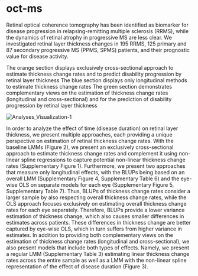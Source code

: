 # oct-ms

Retinal optical coherence tomography has been identified as biomarker for disease progression in relapsing-remitting multiple sclerosis (RRMS), while the dynamics of retinal atrophy in progressive MS are less clear. We investigated retinal layer thickness changes in 195 RRMS, 125 primary and 87 secondary progressive MS (PPMS, SPMS) patients, and their prognostic value for disease activity.

The orange section displays exclusively cross-sectional approach to estimate thickness change rates and to predict disability progression by retinal layer thickness
The blue section displays only longitudinal methods to estimate thickness change rates
The green section demonstrates complementary views on the estimation of thickness change rates (longitudinal and cross-sectional) and for the prediction of disability progression by retinal layer thickness

![Analyses_Visualization-1](https://github.com/AlexHartmann00/oct-ms/assets/87905364/c4220025-5a26-4984-b0db-64198166546d)

In order to analyze the effect of time (disease duration) on retinal layer thickness, we present multiple approaches, each providing a unique perspective on estimation of retinal thickness change rates. With the baseline LMMs (Figure 2), we present an exclusively cross-sectional approach to estimate thickness change rates and complement it using non-linear spline regressions to capture potential non-linear thickness change rates (Supplementary Figure 1). Furthermore, we present two approaches that measure only longitudinal effects, with the BLUPs being based on an overall LMM (Supplementary Figure 4, Supplementary Table 6) and the eye-wise OLS on separate models for each eye (Supplementary Figure 5, Supplementary Table 7). Thus, BLUPs of thickness change rates consider a larger sample by also respecting overall thickness change rates, while the OLS approach focuses exclusively on estimating overall thickness change rates for each eye separately. Therefore, BLUPs provide a lower variance estimation of thickness change, which also causes smaller differences in estimates across patients. These differences in thickness change are better captured by eye-wise OLS, which in turn suffers from higher variance in estimates.
In addition to providing both complementary views on the estimation of thickness change rates (longitudinal and cross-sectional), we also present models that include both types of effects. Namely, we present a regular LMM (Supplementary Table 3) estimating linear thickness change rates across the entire sample as well as a LMM with the non-linear spline representation of the effect of disease duration (Figure 3). 
